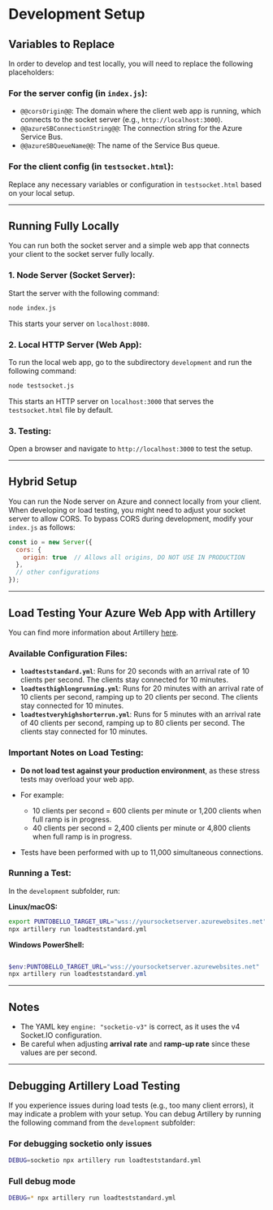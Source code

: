 # Development Setup

## Variables to Replace
In order to develop and test locally, you will need to replace the following placeholders:

### For the server config (in `index.js`):
- `@@corsOrigin@@`: The domain where the client web app is running, which connects to the socket server (e.g., `http://localhost:3000`).
- `@@azureSBConnectionString@@`: The connection string for the Azure Service Bus.
- `@@azureSBQueueName@@`: The name of the Service Bus queue.

### For the client config (in `testsocket.html`):
Replace any necessary variables or configuration in `testsocket.html` based on your local setup.

---

## Running Fully Locally

You can run both the socket server and a simple web app that connects your client to the socket server fully locally.

### 1. **Node Server (Socket Server)**:
Start the server with the following command:

```bash
node index.js
```

This starts your server on `localhost:8080`.

### 2. **Local HTTP Server (Web App)**:
To run the local web app, go to the subdirectory `development` and run the following command:

```bash
node testsocket.js
```

This starts an HTTP server on `localhost:3000` that serves the `testsocket.html` file by default.

### 3. **Testing**:
Open a browser and navigate to `http://localhost:3000` to test the setup.

---

## Hybrid Setup

You can run the Node server on Azure and connect locally from your client. When developing or load testing, you might need to adjust your socket server to allow CORS. To bypass CORS during development, modify your `index.js` as follows:

```javascript
const io = new Server({
  cors: {
    origin: true  // Allows all origins, DO NOT USE IN PRODUCTION
  },
  // other configurations
});
```

---

## Load Testing Your Azure Web App with Artillery

You can find more information about Artillery [here](https://www.artillery.io/docs/guides/guides/socketio-reference).

### Available Configuration Files:
- **`loadteststandard.yml`**: Runs for 20 seconds with an arrival rate of 10 clients per second. The clients stay connected for 10 minutes.
- **`loadtesthighlongrunning.yml`**: Runs for 20 minutes with an arrival rate of 10 clients per second, ramping up to 20 clients per second. The clients stay connected for 10 minutes.
- **`loadtestveryhighshorterrun.yml`**: Runs for 5 minutes with an arrival rate of 40 clients per second, ramping up to 80 clients per second. The clients stay connected for 10 minutes.

### Important Notes on Load Testing:
- **Do not load test against your production environment**, as these stress tests may overload your web app.
- For example:
  - 10 clients per second = 600 clients per minute or 1,200 clients when full ramp is in progress.
  - 40 clients per second = 2,400 clients per minute or 4,800 clients when full ramp is in progress.
  
- Tests have been performed with up to 11,000 simultaneous connections.

### Running a Test:
In the `development` subfolder, run:

**Linux/macOS:**
```bash
export PUNTOBELLO_TARGET_URL="wss://yoursocketserver.azurewebsites.net"
npx artillery run loadteststandard.yml
```

**Windows PowerShell:**
```powershell

$env:PUNTOBELLO_TARGET_URL="wss://yoursocketserver.azurewebsites.net"
npx artillery run loadteststandard.yml
```

---

## Notes
- The YAML key `engine: "socketio-v3"` is correct, as it uses the v4 Socket.IO configuration.
- Be careful when adjusting **arrival rate** and **ramp-up rate** since these values are per second.

---

## Debugging Artillery Load Testing

If you experience issues during load tests (e.g., too many client errors), it may indicate a problem with your setup. You can debug Artillery by running the following command from the `development` subfolder:

### For debugging socketio only issues
```bash
DEBUG=socketio npx artillery run loadteststandard.yml
```

### Full debug mode
```bash
DEBUG=* npx artillery run loadteststandard.yml
```
